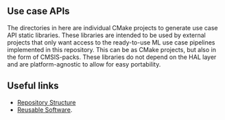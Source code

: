 ## Use case APIs

The directories in here are individual CMake projects to generate use case API static libraries. These libraries are 
intended to be used by external projects that only want access to the ready-to-use ML use case pipelines implemented in this repository.
This can be as CMake projects, but also in the form of CMSIS-packs. These libraries do not depend on the HAL layer and
are platform-agnostic to allow for easy portability.

## Useful links

* [Repository Structure](../../../../docs/documentation.md#repository-structure)
* [Reusable Software](../../../../Readme.md#reusable-software).
